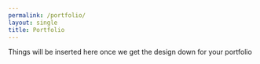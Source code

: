 ```yaml
---
permalink: /portfolio/
layout: single
title: Portfolio
---
```


Things will be inserted here once we get the design down for your portfolio
